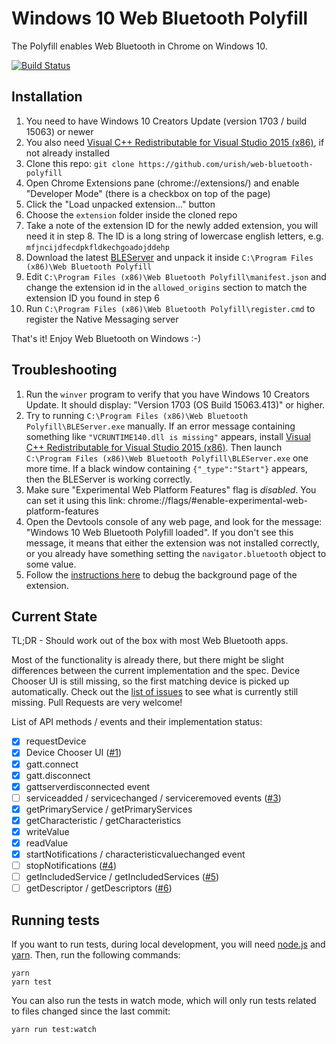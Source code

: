 # Windows 10 Web Bluetooth Polyfill

The Polyfill enables Web Bluetooth in Chrome on Windows 10. 

[![Build Status](https://travis-ci.org/urish/web-bluetooth-polyfill.png?branch=master)](https://travis-ci.org/urish/web-bluetooth-polyfill)

## Installation

1. You need to have Windows 10 Creators Update (version 1703 / build 15063) or newer
2. You also need [Visual C++ Redistributable for Visual Studio 2015 (x86)](https://www.microsoft.com/en-us/download/details.aspx?id=48145), if not already installed
3. Clone this repo: `git clone https://github.com/urish/web-bluetooth-polyfill`
4. Open Chrome Extensions pane (chrome://extensions/) and enable "Developer Mode" (there is a checkbox on top of the page)
5. Click the "Load unpacked extension..." button
6. Choose the `extension` folder inside the cloned repo
7. Take a note of the extension ID for the newly added extension, you will need it in step 8. The ID is a long string of lowercase english letters, e.g. `mfjncijdfecdpkfldkechgoadojddehp`
8. Download the latest [BLEServer](https://github.com/urish/web-bluetooth-polyfill/releases/) and unpack it inside `C:\Program Files (x86)\Web Bluetooth Polyfill`
9. Edit `C:\Program Files (x86)\Web Bluetooth Polyfill\manifest.json` and change the extension id in the `allowed_origins` section to match the extension ID you found in step 6
10. Run `C:\Program Files (x86)\Web Bluetooth Polyfill\register.cmd` to register the Native Messaging server

That's it! Enjoy Web Bluetooth on Windows :-)

## Troubleshooting

1. Run the `winver` program to verify that you have Windows 10 Creators Update. It should display: "Version 1703 (OS Build 15063.413)" or higher.
2. Try to running `C:\Program Files (x86)\Web Bluetooth Polyfill\BLEServer.exe` manually. If an error message containing something like `"VCRUNTIME140.dll is missing"` appears, install [Visual C++ Redistributable for Visual Studio 2015 (x86)](https://www.microsoft.com/en-us/download/details.aspx?id=48145). Then launch `C:\Program Files (x86)\Web Bluetooth Polyfill\BLEServer.exe` one more time. If a black window containing `{"_type":"Start"}` appears, then the BLEServer is working correctly.
3. Make sure "Experimental Web Platform Features" flag is *disabled*. You can set it using this link: chrome://flags/#enable-experimental-web-platform-features
4. Open the Devtools console of any web page, and look for the message: "Windows 10 Web Bluetooth Polyfill loaded". If you don't see this message, it means that either the extension was not installed correctly, or you already have something setting the `navigator.bluetooth` object to some value.
5. Follow the [instructions here](https://github.com/urish/web-bluetooth-polyfill/issues/21#issuecomment-308990559) to debug the background page of the extension.

## Current State

TL;DR - Should work out of the box with most Web Bluetooth apps.

Most of the functionality is already there, but there might be slight differences between the current implementation and the spec. Device Chooser UI is still missing, so the first matching device is picked up automatically. Check out the [list of issues](https://github.com/urish/web-bluetooth-polyfill/issues) to see what is currently still missing. Pull Requests are very welcome!

List of API methods / events and their implementation status:

- [X] requestDevice
- [X] Device Chooser UI ([#1](https://github.com/urish/web-bluetooth-polyfill/issues/1)) 
- [X] gatt.connect
- [X] gatt.disconnect
- [X] gattserverdisconnected event
- [ ] serviceadded / servicechanged / serviceremoved events ([#3](https://github.com/urish/web-bluetooth-polyfill/issues/3))
- [X] getPrimaryService / getPrimaryServices
- [X] getCharacteristic / getCharacteristics
- [X] writeValue
- [X] readValue
- [X] startNotifications / characteristicvaluechanged event
- [ ] stopNotifications ([#4](https://github.com/urish/web-bluetooth-polyfill/issues/4))
- [ ] getIncludedService / getIncludedServices ([#5](https://github.com/urish/web-bluetooth-polyfill/issues/5))
- [ ] getDescriptor / getDescriptors ([#6](https://github.com/urish/web-bluetooth-polyfill/issues/6))

## Running tests

If you want to run tests, during local development, you will need [node.js](https://nodejs.org/en/) and [yarn](https://yarnpkg.com/en/). Then, run the following commands:

    yarn
    yarn test
    
You can also run the tests in watch mode, which will only run tests related to files changed since the last commit:

    yarn run test:watch


